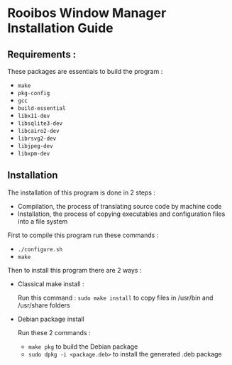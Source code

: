 # Rooibos Window Manager Installation Guide

## Requirements :

These packages are essentials to build the program :
- `make`
- `pkg-config`
- `gcc`
- `build-essential`
- `libx11-dev`
- `libsqlite3-dev`
- `libcairo2-dev`
- `librsvg2-dev`
- `libjpeg-dev`
- `libxpm-dev`

## Installation

The installation of this program is done in 2 steps :
- Compilation, the process of translating source code by machine code
- Installation, the process of copying executables and configuration files into a file system

First to compile this program run these commands :

- `./configure.sh`
- `make`

Then to install this program there are 2 ways :

- Classical make install :

	Run this command : `sudo make install` to copy files in /usr/bin and /usr/share folders

- Debian package install
	
	Run these 2 commands :
	- `make pkg` to build the Debian package
	- `sudo dpkg -i <package.deb>` to install the generated .deb package
